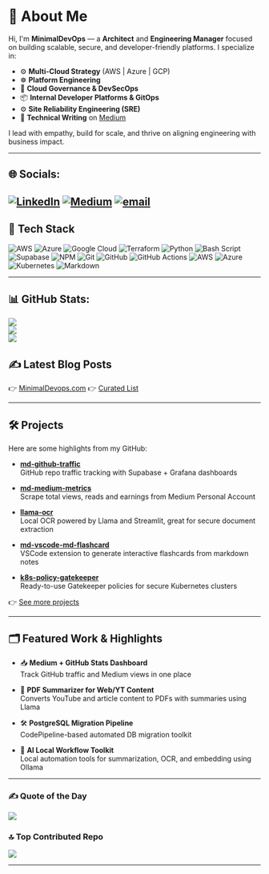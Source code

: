 <!-- GitHub Profile README - MinimalDevOps -->

# 👋 About Me

Hi, I'm **MinimalDevOps** — a **Architect** and **Engineering Manager** focused on building scalable, secure, and developer-friendly platforms. I specialize in:

- ⚙️ **Multi-Cloud Strategy** (AWS | Azure | GCP)
- ☸️ **Platform Engineering**
- 🔐 **Cloud Governance & DevSecOps**
- 📦 **Internal Developer Platforms & GitOps**
- ⚙️ **Site Reliability Engineering (SRE)**
- 📝 **Technical Writing** on [Medium](https://medium.com/@minimaldevops)

I lead with empathy, build for scale, and thrive on aligning engineering with business impact.

---
## 🌐 Socials:
[![LinkedIn](https://img.shields.io/badge/LinkedIn-%230077B5.svg?logo=linkedin&logoColor=white)](https://linkedin.com/in/tapinder-singh) [![Medium](https://img.shields.io/badge/Medium-12100E?logo=medium&logoColor=white)](https://medium.com/@minimaldevops) [![email](https://img.shields.io/badge/Email-D14836?logo=gmail&logoColor=white)](mailto:minimaldevops@gmail.com) 
---

## 🚀 Tech Stack 

![AWS](https://img.shields.io/badge/AWS-%23FF9900.svg?style=for-the-badge&logo=amazon-aws&logoColor=white) ![Azure](https://img.shields.io/badge/azure-%230072C6.svg?style=for-the-badge&logo=microsoftazure&logoColor=white) ![Google Cloud](https://img.shields.io/badge/GoogleCloud-%234285F4.svg?style=for-the-badge&logo=google-cloud&logoColor=white) ![Terraform](https://img.shields.io/badge/terraform-%235835CC.svg?style=for-the-badge&logo=terraform&logoColor=white) ![Python](https://img.shields.io/badge/python-3670A0?style=for-the-badge&logo=python&logoColor=ffdd54) ![Bash Script](https://img.shields.io/badge/bash_script-%23121011.svg?style=for-the-badge&logo=gnu-bash&logoColor=white) ![Supabase](https://img.shields.io/badge/Supabase-3ECF8E?style=for-the-badge&logo=supabase&logoColor=white) ![NPM](https://img.shields.io/badge/NPM-%23CB3837.svg?style=for-the-badge&logo=npm&logoColor=white) ![Git](https://img.shields.io/badge/git-%23F05033.svg?style=for-the-badge&logo=git&logoColor=white) ![GitHub](https://img.shields.io/badge/github-%23121011.svg?style=for-the-badge&logo=github&logoColor=white) ![GitHub Actions](https://img.shields.io/badge/github%20actions-%232671E5.svg?style=for-the-badge&logo=githubactions&logoColor=white) ![AWS](https://img.shields.io/badge/AWS-%23FF9900.svg?style=for-the-badge&logo=amazon-aws&logoColor=white) ![Azure](https://img.shields.io/badge/azure-%230072C6.svg?style=for-the-badge&logo=microsoftazure&logoColor=white) ![Kubernetes](https://img.shields.io/badge/kubernetes-%23326ce5.svg?style=for-the-badge&logo=kubernetes&logoColor=white) ![Markdown](https://img.shields.io/badge/markdown-%23000000.svg?style=for-the-badge&logo=markdown&logoColor=white)

---

## 📊 GitHub Stats:

![](https://github-readme-stats.vercel.app/api?username=MinimalDevops&theme=dark&hide_border=false&include_all_commits=true&count_private=true)<br/>
![](https://nirzak-streak-stats.vercel.app/?user=MinimalDevops&theme=dark&hide_border=false)<br/>
![](https://github-readme-stats.vercel.app/api/top-langs/?username=MinimalDevops&theme=dark&hide_border=false&include_all_commits=true&count_private=true&layout=compact)


## ✍️ Latest Blog Posts

👉 [MinimalDevops.com](https://medium.com/@minimaldevops)
👉 [Curated List](https://github.com/MinimalDevops/blogs)

---

## 🛠️ Projects

Here are some highlights from my GitHub:

- **[md-github-traffic](https://github.com/MinimalDevops/md-github-traffic)**  
  GitHub repo traffic tracking with Supabase + Grafana dashboards

- **[md-medium-metrics](https://github.com/MinimalDevops/MD-Medium-Metrics)**  
  Scrape total views, reads and earnings from Medium Personal Account

- **[llama-ocr](https://github.com/MinimalDevops/llama-ocr)**  
  Local OCR powered by Llama and Streamlit, great for secure document extraction

- **[md-vscode-md-flashcard](https://github.com/MinimalDevops/md-vscode-md-flashcard)**  
  VSCode extension to generate interactive flashcards from markdown notes

- **[k8s-policy-gatekeeper](https://github.com/MinimalDevops/k8s-policy-gatekeeper)**  
  Ready-to-use Gatekeeper policies for secure Kubernetes clusters

👉 [See more projects](https://github.com/MinimalDevops?tab=repositories)

---

## 🗂️ Featured Work & Highlights

- 📥 **Medium + GitHub Stats Dashboard**  
  Track GitHub traffic and Medium views in one place

- 📘 **PDF Summarizer for Web/YT Content**  
  Converts YouTube and article content to PDFs with summaries using Llama

- 🛠 **PostgreSQL Migration Pipeline**  
  CodePipeline-based automated DB migration toolkit

- 🧠 **AI Local Workflow Toolkit**  
  Local automation tools for summarization, OCR, and embedding using Ollama

---

### ✍️ Quote of the Day
![](https://quotes-github-readme.vercel.app/api?type=horizontal&theme=radical)

### 🔝 Top Contributed Repo
![](https://github-contributor-stats.vercel.app/api?username=MinimalDevops&limit=5&theme=dark&combine_all_yearly_contributions=true)

---

